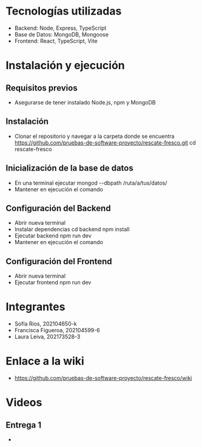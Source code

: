 # Tecnologías utilizadas
  - Backend: Node, Express, TypeScript
  - Base de Datos: MongoDB, Mongoose
  - Frontend: React, TypeScript, Vite

# Instalación y ejecución
## Requisitos previos
  - Asegurarse de tener instalado Node.js, npm y MongoDB
## Instalación
  - Clonar el repositorio y navegar a la carpeta donde se encuentra
      https://github.com/pruebas-de-software-proyecto/rescate-fresco.git
      cd rescate-fresco
## Inicialización de la base de datos
  - En una terminal ejecutar
    mongod --dbpath /ruta/a/tus/datos/
  - Mantener en ejecución el comando
## Configuración del Backend
  - Abrir nueva terminal
  - Instalar dependencias
      cd backend
      npm install
  - Ejecutar backend
      npm run dev
  - Mantener en ejecución el comando
## Configuración del Frontend
  - Abrir nueva terminal
  - Ejecutar frontend
      npm run dev

# Integrantes
   - Sofía Rios, 202104650-k
   - Francisca Figueroa, 202104599-6
   - Laura Leiva, 202173528-3

# Enlace a la wiki
   - https://github.com/pruebas-de-software-proyecto/rescate-fresco/wiki

# Videos
## Entrega 1
   - 

